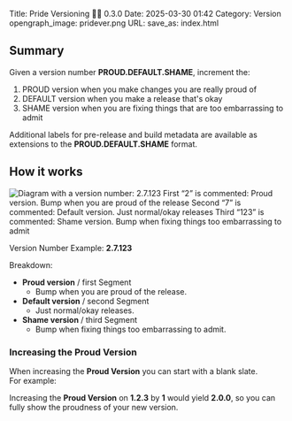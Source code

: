 Title: Pride Versioning 🏳️‍🌈 0.3.0
Date: 2025-03-30 01:42
Category: Version
opengraph_image: pridever.png
URL:
save_as: index.html

## Summary

Given a version number **PROUD.DEFAULT.SHAME**, increment the:

1. PROUD version when you make changes you are really proud of  
2. DEFAULT version when you make a release that's okay
3. SHAME version when you are fixing things that are too embarrassing to admit

Additional labels for pre-release and build metadata are available as extensions to the **PROUD.DEFAULT.SHAME** format.

## How it works

![Diagram with a version number: 2.7.123
First “2” is commented: Proud version. Bump when you are proud of the release
Second “7” is commented: Default version. Just normal/okay releases
Third “123” is commented: Shame version. Bump when fixing things too embarrassing to admit]({static}/images/pridever.png)

Version Number Example: **2.7.123**

Breakdown:

* **Proud version** / first Segment
    * Bump when you are proud of the release.
* **Default version** / second Segment
    * Just normal/okay releases.
* **Shame version** / third Segment
    * Bump when fixing things too embarrassing to admit.

### Increasing the Proud Version

When increasing the **Proud Version** you can start with a blank slate.  
For example:  

Increasing the **Proud Version** on **1.2.3** by **1** would yield **2.0.0**, so you can fully show the proudness of your new version.
